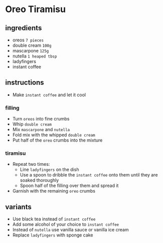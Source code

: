 # Oreo Tiramisu

## ingredients

- oreos `7 pieces`
- double cream `100g`
- mascarpone `125g`
- nutella `1 heaped tbsp`
- ladyfingers
- instant coffee

## instructions

- Make `instant coffee` and let it cool

### filling

- Turn `oreos` into fine crumbs
- Whip `double cream`
- Mix `mascarpone` and `nutella`
- Fold mix with the whipped `double cream`
- Put half of the `oreo` crumbs into the mixture

### tiramisu

- Repeat two times:
    - Line `ladyfingers` on the dish
    - Use a spoon to dribble the `instant coffee` onto them until they are soaked thoroughly
    - Spoon half of the filling over them and spread it
- Garnish with the remaining `oreo` crumbs

## variants

- Use black tea instead of `instant coffee`
- Add some alcohol of your choice to `instant coffee`
- Instead of `nutella` use vanilla sauce or vanilla ice cream
- Replace `ladyfingers` with sponge cake